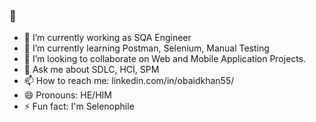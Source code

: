 ### 👋
- 🔭 I’m currently working as SQA Engineer
- 🌱 I’m currently learning Postman, Selenium, Manual Testing
- 👯 I’m looking to collaborate on Web and Mobile Application Projects.
- 💬 Ask me about SDLC, HCI, SPM
- 📫 How to reach me: linkedin.com/in/obaidkhan55/
- 😄 Pronouns: HE/HIM
- ⚡ Fun fact: I'm Selenophile

<!--
**obaidkhan55/obaidkhan55** is a ✨ _special_ ✨ repository because its `README.md` (this file) appears on your GitHub profile.

Here are some ideas to get you started:

- 🔭 I’m currently working as SQA Engineer
- 🌱 I’m currently learning Postman, Selenium, Manual Testing
- 👯 I’m looking to collaborate on Web and Mobile Application Projects.
- 💬 Ask me about SDLC, HCI, SPM
- 📫 How to reach me: linkedin.com/in/obaidkhan55/
- 😄 Pronouns: HE/HIM
- ⚡ Fun fact: I Love Mountains.
-->
